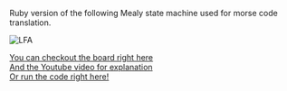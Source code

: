 Ruby version of the following Mealy state machine used for morse code translation.

![LFA](https://user-images.githubusercontent.com/42659122/159206890-726c6e05-50cc-4508-ac22-5bbd3c910e12.jpg)

[You can checkout the board right here](https://miro.com/app/board/o9J_lQ5bKdo=/?invite_link_id=286162360881)  
[And the Youtube video for explanation](https://youtu.be/qn2BleVG35c)  
[Or run the code right here!](https://repl.it/@pqpbear/MorseCode)  
